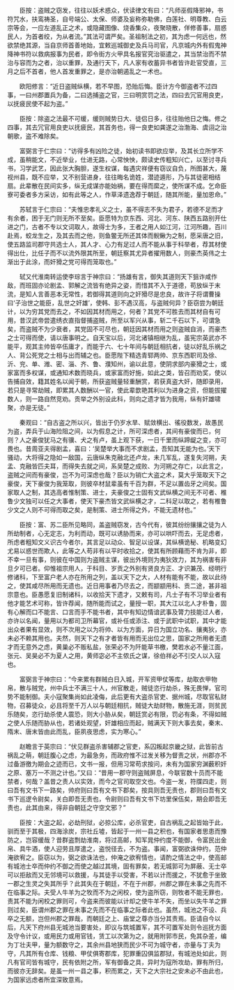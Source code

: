 <!-- { "loadSidebar": true } -->
　　臣按：盗贼之窃发，往往以妖术惑众，伏读律文有曰：“凡师巫假降邪神，书符咒水，扶鸾祷圣，自号端公、太保、师婆及妄称弥勒佛，白莲社、明尊教、白云宗等会，一应左道乱正之术，或隐藏图像、烧香集众，夜聚晓散，佯修善事，扇惑民人，为首者绞，为从者流。”其法可谓严矣。圣祖制法之初，其为虑一何远也，然欲禁绝其源，当自京师首善地始，宜敕巡城御史及兵马司官，凡京城内外有假鬼神降神书符以救病报事为民者，即令街方火甲具名报官究治驱遣之，其当禁治而不禁治与容而为之者，治以重罪，及通行天下，凡人家有收蓄异书者皆许赴官受直，三月之后不首者，他人首发重罪之，是亦治朝遏乱之一术也。

　　欧阳修言：“近日盗贼纵横，若不早图，恐贻后悔。臣计方今御盗者不过四事，一曰州郡置兵为备，二曰选捕盗之官，三曰明赏罚之法，四曰去冗官用良吏，以抚疲民使不起为盗。”

　　臣按：除盗之法最不可缓，缓则贼势日大、徒侣日多，往往贻他日之悔。修之四事，其去冗官用良吏以抚疲民，其首务也，得一良吏如龚遂之治渤海、虞诩之治朝歌，盗不难除矣。

　　富弼言于仁宗曰：“访得多有凶险之徒，始初读书即欲应举，及其长立所学不成，虽稍能文，不近举业，仕进无路，心常怏怏，颇读史传粗知兴亡，以至讨寻兵书，习学武艺，因此张大胸胆，遂生权谋，每遇灾祥便有窃议自负，所图甚大，蔑视州县，既不应举，又不别营进身，往往晦名诡姓，潜迹遁形，乃与其徒密相结扇。此辈散在民间实多，纵无成谋亦能始祸，要在得而縻之，使所谋不成。乞命臣寮可委者多方采访，如有此等之人，作草泽遗逸荐于朝廷，随其所能，量加恩命。”

　　苏轼言于仁宗曰：“夫惟忠孝礼义之士，虽不得志不失为君子，若德不足而才有余者，困于无门则无所不至矣。臣愿特为京东西、河北、河东、陕西五路别开仕进之门，古者不专以文词取人，故得士为多，王者之用人如江河，江河所趣，百川赴焉，蛟龙生之，及其去而之他，则鱼鳖无所还其体而鲵鳅为之制，愿采唐之旧，使五路监司郡守共选士人，其人才、心力有足过人而不能从事于科举者，荐其材使得出仕，比任子而不以流外限其所至，朝廷察其尤异者擢用数人，则豪杰英伟之士渐出于此涂，而奸猾之党可得而笼取也。”

　　轼又代淮南转运使李琮言于神宗曰：“扬雄有言，御失其道则天下狙诈咸作敌，而班固亦论剧孟、郭解之流皆有绝异之姿，而惜其不入于道德，苟放纵于末流，是知人言善恶本无常性，若御得其道则向之奸猾尽是忠良，故许子将谓曹操曰‘子治世之能臣，乱世之奸雄’，使韩、彭不遇汉高，与盗贼何异？臣窃尝为朝廷计，以为穷其党而去之，不如因其材而用之，何者？其党不可胜去而其材自有可用，昔汉武帝尝遣绣衣直指督捕盗贼，所至以军兴从事，斩二千石以下，可谓急矣，而盗贼不为少衰者，其党固不可尽也，朝廷因其材而用之则盗贼自消，而豪杰之士可得而使，请以唐事明之。自天宝以后，河北诸镇相继为乱，虽宪宗英武亦不能平，观其主帅皆卒伍庸才，而能于六、七十年间与朝廷相抗者，徒以好乱乐祸之人、背公死党之士相与出而辅之也。臣愿陛下精选青郓两帅、京东西职司及徐、沂、兖、单、潍、密、淄、齐、鲁、濮知州，谕以此意，使阴求部内豪猾之士，或家富而多权谋，或通知术数而晓兵，或家富而好施，如此之类，皆召而劝奖，使以告捕自效，籍其姓名以闻于朝，所获盗贼量轻重酬赏，若获真盗大奸，随即录用，若只是寻常劫贼，即累其人数酬以一官，使此辈歆艳其利以为进身之资，但能拔擢数人，则一路自然竞劝。贡举之外别设此科，则向之遗才皆为我用，纵有奸雄啸聚，亦是无徒。”

　　秦观曰：“自古盗之所以兴，皆出于仍岁水旱、赋敛横出、徭役数发，故愚民为盗，弄兵于山海险阻之间，以为假息之计，所可深虑者，其间有豪俊而已，何则？人之豪俊犹马之有骥、犬之有卢，虽上观下获，一日千里而纵蹄龊之变，亦可畏也。昔周亚夫得剧孟，喜曰：‘吴楚举大事而不求剧孟，吾知其无能为也。’天下骚动，大将得之隐如一敌国，云唐纵朱克融北还卢龙，未几军乱，遂复失河朔，夫孟、克融皆匹夫耳，而得失去就之间，系吴楚之成败、为河朔之存亡，以此言之，盗贼之间而有豪俊，岂不为可深虑也哉？臣以为销亡大盗之术，莫大乎笼取天下之豪俊，天下豪俊为我笼取，则彼卒材鼠辈虽有千百为群，不足以置齿牙之间矣。国家取人之制，其选高者惟制策、进士，夫豪俊之士固有文武纵横之间无不可者、椎鲁少文独可以任之大事者，使天下豪杰皆文武纵横之才，二科足以取之，若有椎鲁少文之人则不可得而取之矣，是制策、进士所得之外，不能无遗材也。”

　　臣按：富、苏二臣所见略同，盖盗贼窃发，古今代有，彼其纷纷攘攘之徒为人所劫制者，心无定志，为利而动，既可以诱胁而来，亦可以哄吓而去，无足虑者，所虑者粗知文义识古今者尔，其言足以动众、智足以设谋，其纵横诡秘、机略变幻尤易以惑世而欺人，此等之人苟非有以平时收拾之，使其有所顾藉而不肯为非，即不幸一旦有事，则彼在中国则为盗贼主谋，彼出外境则为夷狄效力，其为祸害有非旦夕可已者。仰惟祖宗用人，于科目、岁贡之外别有贤良方正、才识兼茂、经明行修诸科，下至富户老人亦在所用之列，盖以天下之大，人材有能有不能，故以此待之，使其咸尽所用而无遗也。近日用事者乃尽去之，而颛颛用科、贡二途，甚非祖宗意也。臣愚愿复旧制诸科，以收拾天下遗才，又敕有司，凡士子有不习举业者有他才能艺术可称，皆许荐闻，随所能而试之，量授一职，其大江以北人才朴鲁，固有心解而口不能言、口言而手不能书者，其中有知边情谙武事及膂力技能过人者，亦许以名闻，量用以为都司卫所幕官，或补任或添注、或于武职中试职，其中才能出众者果有显效，则不次用之以为将帅、以为方面，异日为国立功名、攘夷狄，亦未必不赖其用也。夫然，则天下之有才者皆有用而无出位之思，国家之所用者无遗才而无意外之虑，黄巢必不贩私盐，张荣必不为阡能草书檄，樊若水必不量江面，张元、吴昊必不为夏人之用，黄师宓必不主侬氏之谋，徐伯祥必不引交人以入寇也。

　　富弼言于神宗曰：“今来累有群贼白日入城，开军资甲仗等库，劫取衣甲物帛，散与贼党，州中兵士不满三十人，州官散走，贼徒恣行劫杀，殊无畏惮，官司势不能制御。夫小寇聚集尚如此凌侮，此后更有大盗杀官吏、据州城，尽取官私财物，召募徒众，必且将至千万人以与朝廷相抗，贼徒大劫财物，散施无涯，则贫民乐随矣，恣行劫杀使人震恐，则大小胁从矣，朝廷赏必有限，罚必有条，不得如贼之使人乐随而胁从也，若诸处观望，奸雄相应而起，贼满天下则大事去矣，秦末、隋末、唐末皆由此而乱，臣夙夜思虑，实为寒心。”

　　赵瞻言于英宗曰：“伏见群盗杀害辅郡之官吏，系囚叛起京畿之狱，此皆前古祸乱之萌，朝廷腹心之虑，为最急务，而政府惟不过发关移为督责之状，州郡亦不过备游徼为期会之迹而已，文书一报，但用习常苟求按问，未有为国家穷渊薮积奸之原、塞万一不测之计也。”又曰：“昔用一郡守则盗贼屏息，今联官数十员而不能禁者，何哉？盖昔之责人以实效，而今之官司取空文也。今盗一发，符牒四走，则曰吾有文书下一路矣，帅府则曰吾有文书下郡矣，按具则吾无责也，郡则曰吾有文书下巡逻令尉矣，关白即吾无责也，令尉则曰吾有文书下坊里保伍矣，期会即吾无责也，此其由来，得非自朝廷之守空文邪？”

　　臣按：大盗之起，必劫刑狱，必掠公库，必杀官吏，自古祸乱之起皆始于此，驯而至于其极，四海涂炭，宗社丘墟，皆起于一州一县之积也，有国家者思患而豫防之，岂容缓哉？昔群盗剽劫淮南，将过高邮，知军晁仲约度不能御，令富民出金帛、具牛酒，使人迎劳且厚遣之，盗悦径去，不为盗。事闻，富弼欲诛仲约，范仲淹欲宥之。臣窃以为，弼之欲诛法也，仲淹之欲宥情也，请酌之情法之中，使高邮有城池士卒而仲约不御之而使之越过其境，固有罪矣，若无城郭可为屏蔽、无士卒可以拒敌而又无邻境可以救援，与其徒手以受害，不若以计而援之，不犹愈于坐致一郡之生灵之失其所乎？此其失在于朝廷，不在于州郡，州郡之罪在未事之先而不在临事之际。夫受人牛羊为之牧而不为之闲校，使为盗所窃，则牧者不能无罪也，责其不能为闲校之罪则可，今盗来而彼能以计却之使牛羊不失，而坐以失牛羊之罪则过矣，臣谓州郡之罪在未事之先而不在临事之际者此也。虽然，城池之不设、兵卒之无额，岂但州郡之罪哉，而朝廷之上、庙堂之尊亦当分其责焉。臣请自今以后，凡天下府州县无城池当要害处，即议与筑城置军，其不可置军处则令巡抚方面及守令计议，或用民力或用官钱，赁工以次第为之，就用附郭市民，免其杂差，编为丁壮夫甲，量为额数守之，其余州县地狭而民少不可为城守者，亦量与丁夫为守，凡其所有仓库、钱粮、甲仗俱寄郡库，犯罪重囚俱监郡狱，有城池处如此，则凡有官司皆有城守，民有依附之所，军有御备之具，异时为寇所攻劫，罪有所归，而彼亦无辞矣。是虽一州一县之事，积而累之，天下之大宗社之安未必不由此也，为国家远虑者所宜深致意焉。

